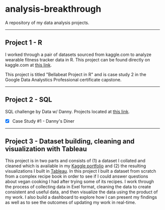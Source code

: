 # analysis-breakthrough
A repository of my data analysis projects.

---

## Project 1 - R
I worked through a pair of datasets sourced from kaggle.com to analyze wearable fitness tracker data in R. This project can be found directly on kaggle.com at [this link](https://www.kaggle.com/code/timotheeschlumberger/bellabeat-case-study-in-r).

This project is titled "Bellabeat Project in R" and is case study 2 in the Google Data Analystics Professional certificate capstone.

---

## Project 2 - SQL
SQL challenge by Data w/ Danny. Projects located at [this link](https://8weeksqlchallenge.com/).

- [X] Case Study #1 - Danny's Diner

---

## Project 3 - Dataset building, cleaning and visualization with Tableau
This project is in two parts and consists of (1) a dataset I collated and cleaned which is available in my [Kaggle portfolio](https://www.kaggle.com/code/timotheeschlumberger/veganomicon) and (2) the resulting visualizations I built in [Tableau](https://public.tableau.com/app/profile/timothee.schlumberger#!/?newProfile=&activeTab=0). In this project I built a dataset from scratch from a complex recipe book in order to see if I could answer questions about vegan cooking I had after trying some of its recipes. I work through the process of collecting data in Exel format, cleaning the data to create consistent and useful data, and then visualize the data using the product of my work. I also build a dashboard to explore how I can present my findings as well as to see the outcomes of updating my work in real-time.
